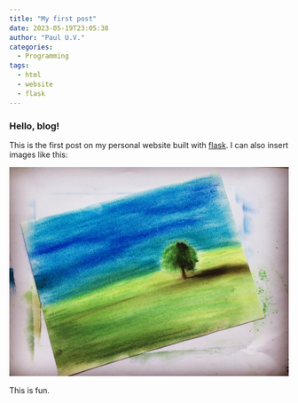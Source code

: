```yaml
---
title: "My first post" 
date: 2023-05-19T23:05:38 
author: "Paul U.V."
categories:
  - Programming
tags: 
  - html
  - website
  - flask
---
```


### Hello, blog!

This is the first post on my personal website built with [flask](https://flask.palletsprojects.com/en/2.3.x/). I can also
insert images like this:

<img src="Tree.JPG"></img>

This is fun.